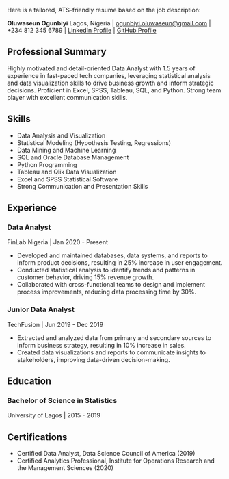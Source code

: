 Here is a tailored, ATS-friendly resume based on the job description:

**Oluwaseun Ogunbiyi**
Lagos, Nigeria | [ogunbiyi.oluwaseun@gmail.com](mailto:ogunbiyi.oluwaseun@gmail.com) | +234 812 345 6789 | [LinkedIn Profile](https://www.linkedin.com/in/oluwaseunogunbiyi/) | [GitHub Profile](https://github.com/oluwaseunogunbiyi)

## Professional Summary
Highly motivated and detail-oriented Data Analyst with 1.5 years of experience in fast-paced tech companies, leveraging statistical analysis and data visualization skills to drive business growth and inform strategic decisions. Proficient in Excel, SPSS, Tableau, SQL, and Python. Strong team player with excellent communication skills.

## Skills
- Data Analysis and Visualization
- Statistical Modeling (Hypothesis Testing, Regressions)
- Data Mining and Machine Learning
- SQL and Oracle Database Management
- Python Programming
- Tableau and Qlik Data Visualization
- Excel and SPSS Statistical Software
- Strong Communication and Presentation Skills

## Experience
### Data Analyst
FinLab Nigeria | Jan 2020 - Present
- Developed and maintained databases, data systems, and reports to inform product decisions, resulting in 25% increase in user engagement.
- Conducted statistical analysis to identify trends and patterns in customer behavior, driving 15% revenue growth.
- Collaborated with cross-functional teams to design and implement process improvements, reducing data processing time by 30%.

### Junior Data Analyst
TechFusion | Jun 2019 - Dec 2019
- Extracted and analyzed data from primary and secondary sources to inform business strategy, resulting in 10% increase in sales.
- Created data visualizations and reports to communicate insights to stakeholders, improving data-driven decision-making.

## Education
### Bachelor of Science in Statistics
University of Lagos | 2015 - 2019

## Certifications
- Certified Data Analyst, Data Science Council of America (2019)
- Certified Analytics Professional, Institute for Operations Research and the Management Sciences (2020)